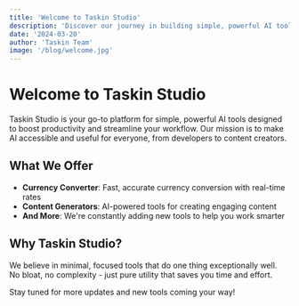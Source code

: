 ```yaml
---
title: 'Welcome to Taskin Studio'
description: 'Discover our journey in building simple, powerful AI tools for builders and creators.'
date: '2024-03-20'
author: 'Taskin Team'
image: '/blog/welcome.jpg'
---
```


# Welcome to Taskin Studio

Taskin Studio is your go-to platform for simple, powerful AI tools designed to boost productivity and streamline your workflow. Our mission is to make AI accessible and useful for everyone, from developers to content creators.

## What We Offer

- **Currency Converter**: Fast, accurate currency conversion with real-time rates
- **Content Generators**: AI-powered tools for creating engaging content
- **And More**: We're constantly adding new tools to help you work smarter

## Why Taskin Studio?

We believe in minimal, focused tools that do one thing exceptionally well. No bloat, no complexity - just pure utility that saves you time and effort.

Stay tuned for more updates and new tools coming your way! 